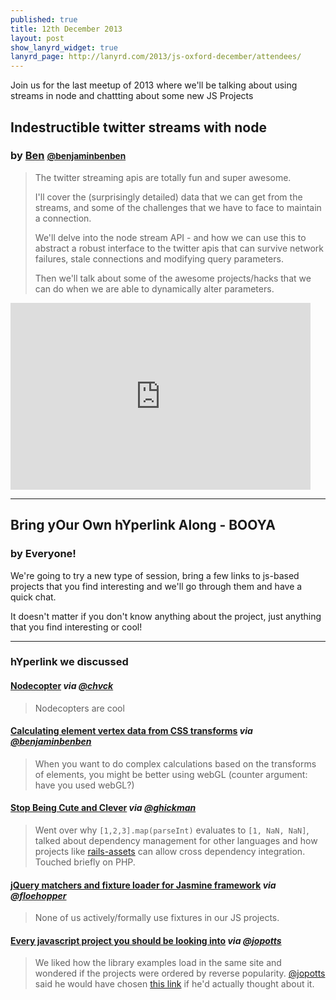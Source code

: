 ```yaml
---
published: true
title: 12th December 2013
layout: post
show_lanyrd_widget: true
lanyrd_page: http://lanyrd.com/2013/js-oxford-december/attendees/
---
```


<p class="lead">Join us for the last meetup of 2013 where we'll be talking about using streams in node and chattting about some new JS Projects</p>

## Indestructible twitter streams with node

### by [Ben](http://benjaminbenben.com) <small><a href="https://twitter.com/intent/user?screen_name=benjaminbenben">@benjaminbenben</a></small>

> The twitter streaming apis are totally fun and super awesome.
>
> I'll cover the (surprisingly detailed) data that we can get from the streams, and some of the challenges that we have to face to maintain a connection.
>
> We'll delve into the node stream API - and how we can use this to abstract a robust interface to the twitter apis that can survive network failures, stale connections and modifying query parameters.
>
> Then we'll talk about some of the awesome projects/hacks that we can do when we are able to dynamically alter parameters.

<div class="slideframe">
  <iframe src="https://docs.google.com/presentation/d/1LjllyWkytM8w1bgHfW7fNfU6YKY8E7r_EgkHzGVEqoM/embed?start=false&amp;loop=false&amp;delayms=3000" frameborder="0" width="480" height="299" allowfullscreen="true" mozallowfullscreen="true" webkitallowfullscreen="true" class="responsive"> </iframe>
</div>

---

## Bring yOur Own hYperlink Along - BOOYA

### by Everyone!

We're going to try a new type of session, bring a few links to js-based projects that you find interesting and we'll go through them and have a quick chat.

It doesn't matter if you don't know anything about the project, just anything that you find interesting or cool!

---

### hYperlink we discussed

#### [Nodecopter](http://nodecopter.com/) _via [@chvck](https://twitter.com/intent/user?screen_name=chvck)_

> Nodecopters are cool

#### [Calculating element vertex data from CSS transforms](http://blog.keithclark.co.uk/calculating-element-vertex-data-from-css-transforms/) _via [@benjaminbenben](https://twitter.com/intent/user?screen_name=benjaminbenben)_

> When you want to do complex calculations based on the transforms of elements, you might be better using webGL (counter argument: have you used webGL?)

#### [Stop Being Cute and Clever](http://lucumr.pocoo.org/2013/12/9/stop-being-clever/) _via [@ghickman](https://twitter.com/intent/user?screen_name=ghickman)_

> Went over why `[1,2,3].map(parseInt)` evaluates to `[1, NaN, NaN]`, talked about dependency management for other languages and how projects like [rails-assets](https://rails-assets.org/) can allow cross dependency integration. Touched briefly on PHP.

#### [jQuery matchers and fixture loader for Jasmine framework](https://github.com/velesin/jasmine-jquery) _via [@floehopper](https://twitter.com/intent/user?screen_name=floehopper)_

> None of us actively/formally use fixtures in our JS projects.

#### [Every javascript project you should be looking into](http://www.javascriptoo.com/) _via [@jopotts](https://twitter.com/intent/user?screen_name=jopotts)_

> We liked how the library examples load in the same site and wondered if the projects were ordered by reverse popularity. [@jopotts](https://twitter.com/intent/user?screen_name=jopotts) said he would have chosen [this link](http://ejohn.org/blog/node-js-stream-playground/) if he'd actually thought about it.
